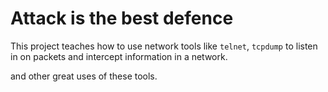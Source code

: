# Attack is the best defence

This project teaches how to use network tools like `telnet`, `tcpdump` to listen in on packets and intercept information in a network.

and other great uses of these tools.